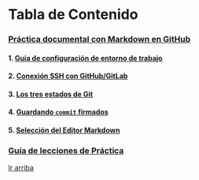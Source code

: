 # Tabla de Contenido

### [Práctica documental con Markdown en GitHub](../README.md)

   #### 1. [Guía de configuración de entorno de trabajo](WORKSPACE.md)
   #### 2. [Conexión SSH con GitHub/GitLab](SSH.md)
   #### 3. [Los tres estados de Git](GIT.md)
   #### 4. [Guardando `commit` firmados](GPG.md)
   #### 5. [Selección del Editor Markdown](IDE.md)
### [Guía de lecciones de Práctica](PRACTICE-GUIDE.md)
[Ir arriba](SUMMARY.md#Tabla-de-contenido)